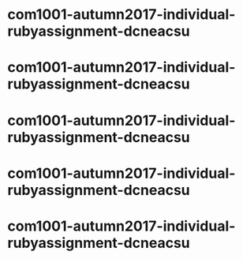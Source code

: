 # com1001-autumn2017-individual-rubyassignment-dcneacsu
# com1001-autumn2017-individual-rubyassignment-dcneacsu
# com1001-autumn2017-individual-rubyassignment-dcneacsu
# com1001-autumn2017-individual-rubyassignment-dcneacsu
# com1001-autumn2017-individual-rubyassignment-dcneacsu
